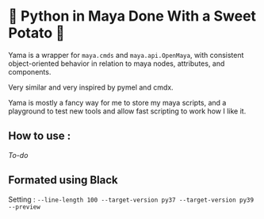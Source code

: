 
🥔 Python in Maya Done With a Sweet Potato 🥔
===========================================

Yama is a wrapper for `maya.cmds` and `maya.api.OpenMaya`, with consistent object-oriented behavior in relation to maya nodes, attributes, and components.

Very similar and very inspired by pymel and cmdx.

Yama is mostly a fancy way for me to store my maya scripts, and a playground to test new tools and allow fast scripting to work how I like it.

## How to use :
_To-do_

## Formated using Black
Setting : `--line-length 100 --target-version py37 --target-version py39 --preview`
